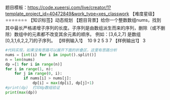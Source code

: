 题目模板：https://code.xueersi.com/live/creator/1?template_project_id=40472849&work_type=xes_classwork 
【难度星级】⭐⭐⭐⭐⭐⭐⭐
【知识标签】动态规划
【题目背景】给你一个整数数组nums，找到其中最长严格递增子序列的长度。子序列是由数组派生而来的序列，删除（或不删除）数组中的元素都不改变其余元素的顺序。
例如：[3,6,2,7] 是数组 [0,3,1,6,2,2,7]的子序列。
【样例输入1】 
10 9 2 5 3 7
【样例输出1】
3


```python
#代码实现，如果没有思路可以展开下面的折叠区，这里有思路分析
nums = [int(i) for i in input().split()]
n = len(nums)
dp =[1 for i in range(n)] 
for i in range(1, n):
    for j in range(0, i):
        if nums[i] > nums[j]:
            dp[i] = max(dp[i], dp[j]+1)
#print(dp)  打印dp数组验证
print(max(dp))
```